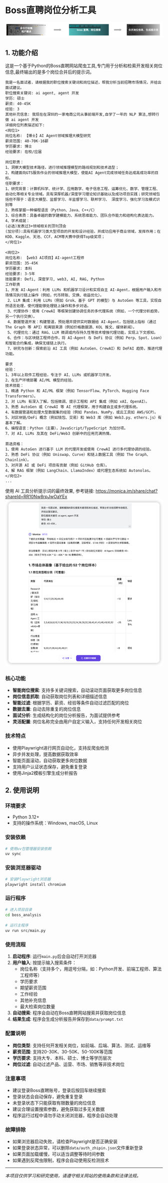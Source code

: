 # Boss直聘岗位分析工具
![整体运行流程](./screenshots/flow.png)

## 1. 功能介绍

这是一个基于Python的Boss直聘网站爬虫工具,专门用于分析和检索开发相关岗位信息,最终输出的是多个岗位合并后的提示词。
```岗位提示词
我是一名面试者，请根据我的职位搜索关键词和岗位描述，帮我分析当前招聘市场情况，并给出面试建议。
职位搜索关键词: ai agent, agent 开发
学历: 硕士
薪资: 40-45K
经验: 3
其他补充信息: 我现在在深圳的一家电商公司从事前端开发,自学了一年的 NLP 算法,想转行做 ai agent 开发
详细岗位列表描述如下:
<岗位1>
岗位名称: 【博士】AI Agent领域推理大模型研究
薪资范围: 40-70K·16薪
学历要求: 博士
经验要求: 在校/应届

岗位职责：
1、洞察大模型技术路径，进行领域推理模型的路线规划和技术选型；
2、构建面向GTS服务作业的领域推理大模型，使能AI Agent完成领域任务达成高成功率的目标。
任职要求：
1、研究背景：计算机科学、统计学、应用数学、电子信息工程、运筹优化、数学、管理工程、自动化等相关专业领域。具有深厚机器/深度学习理论知识基础以及成功项目实践；研究领域包括但不限于：语言大模型、监督学习、半监督学习、联邦学习、 深度学习、强化学习及模式识别等
2、熟练掌握一种编程语言（Python、Java、C++/C）
3、综合素质：具备卓越的数学建模能力、系统思维能力、团队合作能力和结构化表达能力。
4、学术成就：
(必选)发表过3+领域相关的顶刊顶会
(加分项):具有机器学习类大型项目的开发和设计经验，并成功应用于商业领域，发挥作用；在KDD、Kaggle、天池、CCF、ACM等大赛中获得Top级奖项；
</岗位1>

<岗位2>
岗位名称: 【web3 AI项目】AI-agent工程师
薪资范围: 35-45K
学历要求: 本科
经验要求: 3-5年
技能要求: Defi, 深度学习, web3, AI, RAG, Python
工作职责
1、开发 AI-Agent：利用 LLMs 和机器学习设计和实现自主 AI-Agent，根据用户输入和市场情况执行链上操作（例如，代币转账、交换、收益优化）。
 2、LLM 集成：利用 LLMs（例如 Grok、基于 GPT 的模型）与 AutoGen 等工具，实现自然语言处理，使代理能够处理链上操作和多步对话。
 3、代理协作：使用 CrewAI 等框架创建协调任务的多代理系统（例如，一个代理分析趋势，另一个执行交换）。
 4、数据管道开发：构建管道，预处理并提供实时数据给 AI-Agent，包括链上指标（通过 The Graph 等 API）和离链来源（例如价格数据源、KOL 推文、媒体新闻）。
 5、代理优化：通过 RAG、LLM 微调或内存持久性等技术增强代理功能，实现上下文感知。
 6、合作：与区块链工程师合作，将 AI-Agent 与 DeFi 协议（例如 Perp、Spot、Loan）和智能合约集成，确保无缝链上执行。
 7、研究与创新：探索前沿 AI 工具（例如 AutoGen、CrewAI）和 DeFAI 趋势，推进代理功能。

要求
经验：
1、3年以上软件工程经验，专注于 AI、LLMs 或机器学习开发。
2、在生产环境部署 AI/ML 模型的经验。
技术技能：
1、精通 Python 和 AI/ML 框架（例如 TensorFlow、PyTorch、Hugging Face Transformers）。
2、对 LLMs 有深入了解，包括微调、提示工程和 API 集成（例如 xAI、OpenAI）。
3、熟悉 AutoGen 或 CrewAI 等 AI 代理框架，用于构建自主或多代理系统。
4、有数据管道和处理大型数据集的经验（例如 Pandas、NumPy，或云工具如 AWS/GCP）。
5、对区块链/DeFi 概念（例如钱包、交易）和 Web3 库（例如 Web3.py、ethers.js）有基本了解。
6、编程语言：Python（主要），JavaScript/TypeScript 为加分项。
7、对 AI、LLMs 及其在 DeFi/Web3 创新中的应用充满热情。
 
首选资格：
1、使用 AutoGen 进行基于 LLM 的代理开发或使用 CrewAI 进行多代理协调的经验。
2、熟悉 DeFi 协议（例如 Uniswap、Curve）和链上数据工具（例如 The Graph、Chainlink）。
3、对开源 AI 或 DeFi 项目有贡献（例如 GitHub 仓库）。
4、解 RAG 框架（例如 LangChain、LlamaIndex）或代理生态系统如 Autonolas。
</岗位2>
...
```

使用 AI 工具分析提示词的最终效果, 参考链接: https://monica.im/share/chat?shareId=RR10Nw8rpJwOaYEx
![使用 AI 工具分析提示词的最终效果](./screenshots/ai_analysis.png)

### 核心功能
- **智能岗位搜索**: 支持多关键词搜索，自动滚动页面获取更多岗位信息
- **岗位信息抓取**: 自动获取岗位列表和详细描述信息
- **智能过滤**: 根据学历、薪资、经验等条件自动过滤匹配的岗位
- **数据去重**: 自动去除重复的岗位信息
- **面试分析**: 生成结构化的岗位分析报告，为面试提供参考
- **灵活配置**: 岗位名称完全由用户自定义输入，支持任何开发相关岗位

### 技术特点
- 使用Playwright进行网页自动化，支持反爬虫检测
- 异步并发处理，提高数据获取效率
- 智能页面滚动，自动获取更多岗位数据
- 支持用户认证状态保存，避免重复登录
- 使用Jinja2模板引擎生成分析报告

## 2. 使用说明

### 环境要求
- Python 3.12+
- 支持的操作系统：Windows, macOS, Linux

### 安装依赖
```bash
# 使用uv包管理器安装依赖
uv sync
```

### 安装浏览器驱动
```bash
# 安装Playwright浏览器
playwright install chromium
```

### 运行程序
```bash
# 进入项目目录
cd boss_analysis

# 运行主程序
uv run src/main.py
```

### 使用流程
1. **启动程序**: 运行`main.py`后会自动打开浏览器
2. **用户输入**: 按提示输入搜索条件：
   - 岗位名称（支持多个，用逗号分隔，如：Python开发、前端工程师、算法工程师等）
   - 学历要求
   - 期望薪资范围
   - 工作经验
   - 其他补充信息
   - 最大检索岗位数量
3. **自动搜索**: 程序会自动在Boss直聘网站搜索并获取岗位信息
4. **结果生成**: 程序会生成分析报告并保存到`data/prompt.txt`

### 配置说明
- **岗位类型**: 支持任何开发相关岗位，如前端、后端、算法、测试、运维等
- **薪资范围**: 支持20-30K、30-50K、50-100K等范围
- **学历要求**: 支持大专、本科、硕士、博士等学历层次
- **岗位过滤**: 自动过滤产品、运营、市场、销售等非技术岗位

### 注意事项
- 建议登录Boss直聘账号，登录后按回车继续搜索
- 登录状态会自动保存，避免重复登录
- 未登录状态下只能获取有限数量的岗位信息
- 建议合理设置搜索参数，避免获取过多无关数据
- 程序运行过程中请勿手动关闭浏览器，程序会自动处理

### 故障排除
- 如果浏览器启动失败，请检查Playwright是否正确安装
- 如果登录状态异常，可以删除`data/auth_zhipin.json`文件重新登录
- 如果页面加载缓慢，可以适当调整等待时间参数
- 如果遇到反爬虫限制，程序会自动使用反检测技术

---

*本项目仅供学习和研究使用，请遵守相关网站的使用条款和法律法规。*